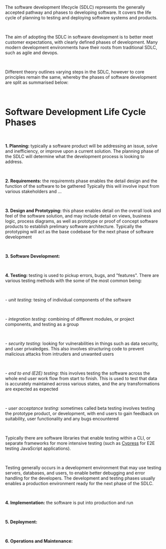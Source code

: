 The software development lifecycle (SDLC) represents the generally accepted pathway and phases to developing software. It covers the life cycle of planning to testing and deploying software systems and products.

&nbsp;
&nbsp;

The aim of adopting the SDLC in software development is to better meet customer expectations, with clearly defined phases of development. Many modern development environments have their roots from traditional SDLC, such as agile and devops.

&nbsp;
&nbsp;

Different theory outlines varying steps in the SDLC, however to core principles remain the same, whereby the phases of software development are split as summarised below:

&nbsp;
&nbsp;

# Software Development Life Cycle Phases

&nbsp;
&nbsp;

**1. Planning:** typically a software product will be addressing an issue, solve and inefficiency, or improve upon a current solution. The planning phase of the SDLC will determine what the development process is looking to address.

&nbsp;
&nbsp;

**2. Requirements:** the requiremnts phase enables the detail design and the function of the software to be gathered Typically this will involve input from various stakeholders and ...

&nbsp;
&nbsp;

**3. Design and Prototyping:** this phase enables detail on the overall look and feel of the software solution, and may include detail on views, business logic, process diagrams, as well as prototype or proof of concept software products to establish prelimary software architecture. Typically the prototyping will act as the base codebase for the next phase of software development

&nbsp;
&nbsp;

**3. Software Development:**

&nbsp;
&nbsp;

**4. Testing:** testing is used to pickup errors, bugs, and "features". There are various testing methods with the some of the most common being:

&nbsp;

_- unit testing:_ tesing of individual components of the software

&nbsp;

_- integration testing:_ combining of different modules, or project components, and testing as a group

&nbsp;

_- security testing:_ looking for vulnerabilities in things such as data security, and user privaledges. This also involves structuring code to prevent malicious attacks from intruders and unwanted users

&nbsp;

_- end to end (E2E) testing:_ this involves testing the software across the whole end user work flow from start to finish. This is used to test that data is accurately maintained across various states, and the any transformations are expected as expected

&nbsp;

_- user acceptance testing:_ sometimes called beta testing involves testing the prototype product, or development, with end users to gain feedback on suitability, user functionality and any bugs encountered

&nbsp;
&nbsp;

Typically there are software libraries that enable testing within a CLI, or separate frameworks for more intensive testing (such as [Cypress](https://www.cypress.io/) for E2E testing JavaScript applications).

&nbsp;
&nbsp;

Testing generally occurs in a development environment that may use testing servers, databases, and users, to enable better debugging and error handling for the developers. The development and testing phases usually enables a production environment ready for the next phase of the SDLC.

&nbsp;
&nbsp;

**4. Implementation:** the software is put into production and run

&nbsp;
&nbsp;

**5. Deployment:**

&nbsp;
&nbsp;

**6. Operations and Maintenance:**

&nbsp;
&nbsp;
